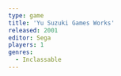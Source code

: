 ```yaml
---
type: game
title: 'Yu Suzuki Games Works'
released: 2001
editor: Sega
players: 1
genres:
  - Inclassable
---
```


